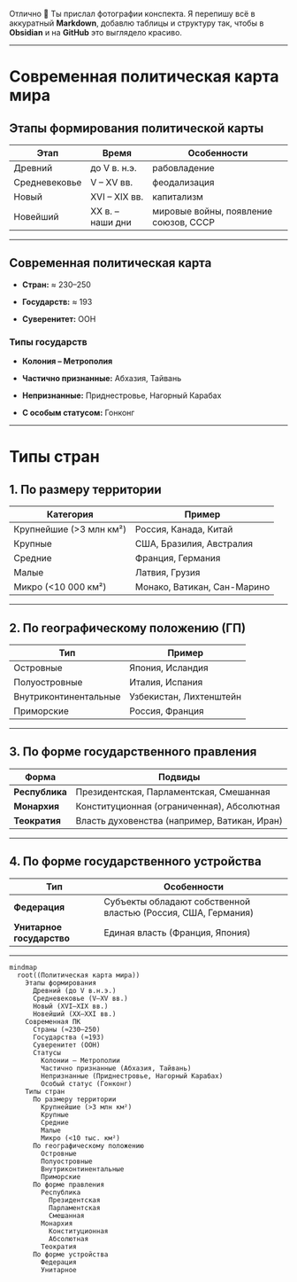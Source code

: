 Отлично 🙌 Ты прислал фотографии конспекта. Я перепишу всё в аккуратный **Markdown**, добавлю таблицы и структуру так, чтобы в **Obsidian** и на **GitHub** это выглядело красиво.

---

# Современная политическая карта мира

## Этапы формирования политической карты

|Этап|Время|Особенности|
|---|---|---|
|Древний|до V в. н.э.|рабовладение|
|Средневековье|V – XV вв.|феодализация|
|Новый|XVI – XIX вв.|капитализм|
|Новейший|XX в. – наши дни|мировые войны, появление союзов, СССР|

---

## Современная политическая карта

- **Стран:** ≈ 230–250
    
- **Государств:** ≈ 193
    
- **Суверенитет:** ООН
    

### Типы государств

- **Колония – Метрополия**
    
- **Частично признанные:** Абхазия, Тайвань
    
- **Непризнанные:** Приднестровье, Нагорный Карабах
    
- **С особым статусом:** Гонконг
    

---

# Типы стран

## 1. По размеру территории

|Категория|Пример|
|---|---|
|Крупнейшие (>3 млн км²)|Россия, Канада, Китай|
|Крупные|США, Бразилия, Австралия|
|Средние|Франция, Германия|
|Малые|Латвия, Грузия|
|Микро (<10 000 км²)|Монако, Ватикан, Сан-Марино|

---

## 2. По географическому положению (ГП)

|Тип|Пример|
|---|---|
|Островные|Япония, Исландия|
|Полуостровные|Италия, Испания|
|Внутриконтинентальные|Узбекистан, Лихтенштейн|
|Приморские|Россия, Франция|

---

## 3. По форме государственного правления

|Форма|Подвиды|
|---|---|
|**Республика**|Президентская, Парламентская, Смешанная|
|**Монархия**|Конституционная (ограниченная), Абсолютная|
|**Теократия**|Власть духовенства (например, Ватикан, Иран)|

---

## 4. По форме государственного устройства

|Тип|Особенности|
|---|---|
|**Федерация**|Субъекты обладают собственной властью (Россия, США, Германия)|
|**Унитарное государство**|Единая власть (Франция, Япония)|

---

```mermaid
mindmap
  root((Политическая карта мира))
    Этапы формирования
      Древний (до V в.н.э.)
      Средневековье (V–XV вв.)
      Новый (XVI–XIX вв.)
      Новейший (XX–XXI вв.)
    Современная ПК
      Страны (≈230–250)
      Государства (≈193)
      Суверенитет (ООН)
      Статусы
        Колонии – Метрополии
        Частично признанные (Абхазия, Тайвань)
        Непризнанные (Приднестровье, Нагорный Карабах)
        Особый статус (Гонконг)
    Типы стран
      По размеру территории
        Крупнейшие (>3 млн км²)
        Крупные
        Средние
        Малые
        Микро (<10 тыс. км²)
      По географическому положению
        Островные
        Полуостровные
        Внутриконтинентальные
        Приморские
      По форме правления
        Республика
          Президентская
          Парламентская
          Смешанная
        Монархия
          Конституционная
          Абсолютная
        Теократия
      По форме устройства
        Федерация
        Унитарное
